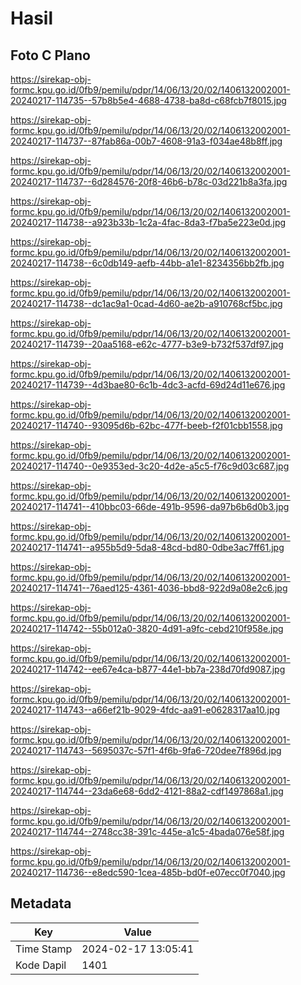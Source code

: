 # Hasil

## Foto C Plano

https://sirekap-obj-formc.kpu.go.id/0fb9/pemilu/pdpr/14/06/13/20/02/1406132002001-20240217-114735--57b8b5e4-4688-4738-ba8d-c68fcb7f8015.jpg

https://sirekap-obj-formc.kpu.go.id/0fb9/pemilu/pdpr/14/06/13/20/02/1406132002001-20240217-114737--87fab86a-00b7-4608-91a3-f034ae48b8ff.jpg

https://sirekap-obj-formc.kpu.go.id/0fb9/pemilu/pdpr/14/06/13/20/02/1406132002001-20240217-114737--6d284576-20f8-46b6-b78c-03d221b8a3fa.jpg

https://sirekap-obj-formc.kpu.go.id/0fb9/pemilu/pdpr/14/06/13/20/02/1406132002001-20240217-114738--a923b33b-1c2a-4fac-8da3-f7ba5e223e0d.jpg

https://sirekap-obj-formc.kpu.go.id/0fb9/pemilu/pdpr/14/06/13/20/02/1406132002001-20240217-114738--6c0db149-aefb-44bb-a1e1-8234356bb2fb.jpg

https://sirekap-obj-formc.kpu.go.id/0fb9/pemilu/pdpr/14/06/13/20/02/1406132002001-20240217-114738--dc1ac9a1-0cad-4d60-ae2b-a910768cf5bc.jpg

https://sirekap-obj-formc.kpu.go.id/0fb9/pemilu/pdpr/14/06/13/20/02/1406132002001-20240217-114739--20aa5168-e62c-4777-b3e9-b732f537df97.jpg

https://sirekap-obj-formc.kpu.go.id/0fb9/pemilu/pdpr/14/06/13/20/02/1406132002001-20240217-114739--4d3bae80-6c1b-4dc3-acfd-69d24d11e676.jpg

https://sirekap-obj-formc.kpu.go.id/0fb9/pemilu/pdpr/14/06/13/20/02/1406132002001-20240217-114740--93095d6b-62bc-477f-beeb-f2f01cbb1558.jpg

https://sirekap-obj-formc.kpu.go.id/0fb9/pemilu/pdpr/14/06/13/20/02/1406132002001-20240217-114740--0e9353ed-3c20-4d2e-a5c5-f76c9d03c687.jpg

https://sirekap-obj-formc.kpu.go.id/0fb9/pemilu/pdpr/14/06/13/20/02/1406132002001-20240217-114741--410bbc03-66de-491b-9596-da97b6b6d0b3.jpg

https://sirekap-obj-formc.kpu.go.id/0fb9/pemilu/pdpr/14/06/13/20/02/1406132002001-20240217-114741--a955b5d9-5da8-48cd-bd80-0dbe3ac7ff61.jpg

https://sirekap-obj-formc.kpu.go.id/0fb9/pemilu/pdpr/14/06/13/20/02/1406132002001-20240217-114741--76aed125-4361-4036-bbd8-922d9a08e2c6.jpg

https://sirekap-obj-formc.kpu.go.id/0fb9/pemilu/pdpr/14/06/13/20/02/1406132002001-20240217-114742--55b012a0-3820-4d91-a9fc-cebd210f958e.jpg

https://sirekap-obj-formc.kpu.go.id/0fb9/pemilu/pdpr/14/06/13/20/02/1406132002001-20240217-114742--ee67e4ca-b877-44e1-bb7a-238d70fd9087.jpg

https://sirekap-obj-formc.kpu.go.id/0fb9/pemilu/pdpr/14/06/13/20/02/1406132002001-20240217-114743--a66ef21b-9029-4fdc-aa91-e0628317aa10.jpg

https://sirekap-obj-formc.kpu.go.id/0fb9/pemilu/pdpr/14/06/13/20/02/1406132002001-20240217-114743--5695037c-57f1-4f6b-9fa6-720dee7f896d.jpg

https://sirekap-obj-formc.kpu.go.id/0fb9/pemilu/pdpr/14/06/13/20/02/1406132002001-20240217-114744--23da6e68-6dd2-4121-88a2-cdf1497868a1.jpg

https://sirekap-obj-formc.kpu.go.id/0fb9/pemilu/pdpr/14/06/13/20/02/1406132002001-20240217-114744--2748cc38-391c-445e-a1c5-4bada076e58f.jpg

https://sirekap-obj-formc.kpu.go.id/0fb9/pemilu/pdpr/14/06/13/20/02/1406132002001-20240217-114736--e8edc590-1cea-485b-bd0f-e07ecc0f7040.jpg


## Metadata

| Key        | Value               |
| ---------- | ------------------- |
| Time Stamp | 2024-02-17 13:05:41 |
| Kode Dapil | 1401                |



